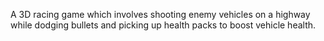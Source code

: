 A 3D racing game which involves shooting enemy vehicles on a highway while dodging bullets and picking up health packs to boost vehicle health.

